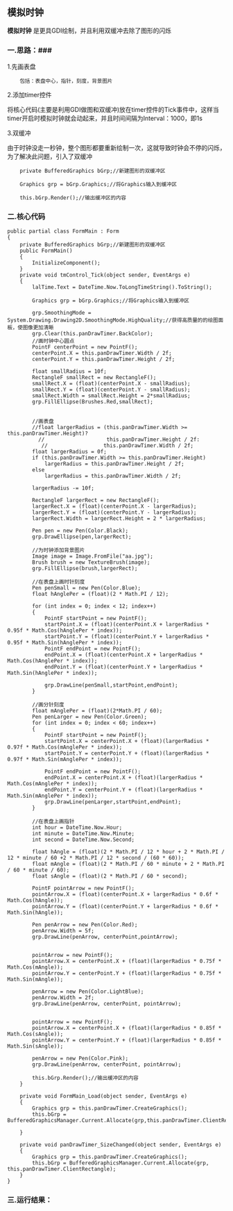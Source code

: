 ## 模拟时钟 ##

**模拟时钟** 是更具GDI绘制，并且利用双缓冲去除了图形的闪烁
### 一.思路：###
1.先画表盘

		包括：表盘中心，指针，刻度，背景图片

2.添加timer控件

将核心代码(主要是利用GDI做图和双缓冲)放在timer控件的Tick事件中，这样当timer开启时模拟时钟就会动起来，并且时间间隔为Interval：1000，即1s

3.双缓冲

由于时钟没走一秒钟，整个图形都要重新绘制一次，这就导致时钟会不停的闪烁，为了解决此问题，引入了双缓冲

		private BufferedGraphics bGrp;//新建图形的双缓冲区

		Graphics grp = bGrp.Graphics;//将Graphics输入到缓冲区

		this.bGrp.Render();//输出缓冲区的内容

### 二.核心代码 ###

    public partial class FormMain : Form
    {
        private BufferedGraphics bGrp;//新建图形的双缓冲区
        public FormMain()
        {
            InitializeComponent();
        }
        private void tmControl_Tick(object sender, EventArgs e)
        {
            lalTime.Text = DateTime.Now.ToLongTimeString().ToString();

            Graphics grp = bGrp.Graphics;//将Graphics输入到缓冲区

            grp.SmoothingMode = System.Drawing.Drawing2D.SmoothingMode.HighQuality;//获得高质量的的绘图面板，使图像更加清晰
            grp.Clear(this.panDrawTimer.BackColor);
            //画时钟中心圆点
            PointF centerPoint = new PointF();
            centerPoint.X = this.panDrawTimer.Width / 2f;
            centerPoint.Y = this.panDrawTimer.Height / 2f;
            
            float smallRadius = 10f;
            RectangleF smallRect = new RectangleF();
            smallRect.X = (float)(centerPoint.X - smallRadius);
            smallRect.Y = (float)(centerPoint.Y - smallRadius);
            smallRect.Width = smallRect.Height = 2*smallRadius;
            grp.FillEllipse(Brushes.Red,smallRect);


            //画表盘
            //float largerRadius = (this.panDrawTimer.Width >= this.panDrawTimer.Height)?
              //                    this.panDrawTimer.Height / 2f:
               //                  this.panDrawTimer.Width / 2f;
            float largerRadius = 0f;
            if (this.panDrawTimer.Width >= this.panDrawTimer.Height)
                largerRadius = this.panDrawTimer.Height / 2f;
            else
                largerRadius = this.panDrawTimer.Width / 2f;
            
            largerRadius -= 10f;

            RectangleF largerRect = new RectangleF();
            largerRect.X = (float)(centerPoint.X - largerRadius);
            largerRect.Y = (float)(centerPoint.Y - largerRadius);
            largerRect.Width = largerRect.Height = 2 * largerRadius;

            Pen pen = new Pen(Color.Black);
            grp.DrawEllipse(pen,largerRect);

            //为时钟添加背景图片
            Image image = Image.FromFile("aa.jpg");
            Brush brush = new TextureBrush(image);
            grp.FillEllipse(brush,largerRect);

            //在表盘上画时针刻度
            Pen penSmall = new Pen(Color.Blue);
            float hAnglePer = (float)(2 * Math.PI / 12);

            for (int index = 0; index < 12; index++)
            {
                PointF startPoint = new PointF();
                startPoint.X = (float)(centerPoint.X + largerRadius * 0.95f * Math.Cos(hAnglePer * index));
                startPoint.Y = (float)(centerPoint.Y + largerRadius * 0.95f * Math.Sin(hAnglePer * index));
                PointF endPoint = new PointF();
                endPoint.X = (float)(centerPoint.X + largerRadius * Math.Cos(hAnglePer * index));
                endPoint.Y = (float)(centerPoint.Y + largerRadius * Math.Sin(hAnglePer * index));

                grp.DrawLine(penSmall,startPoint,endPoint);
            }

            //画分针刻度
            float mAnglePer = (float)(2*Math.PI / 60);
            Pen penLarger = new Pen(Color.Green);
            for (int index = 0; index < 60; index++)
			{
                PointF startPoint = new PointF();
                startPoint.X = centerPoint.X + (float)(largerRadius * 0.97f * Math.Cos(mAnglePer * index));
                startPoint.Y = centerPoint.Y + (float)(largerRadius * 0.97f * Math.Sin(mAnglePer * index));

                PointF endPoint = new PointF();
                endPoint.X = centerPoint.X + (float)(largerRadius * Math.Cos(mAnglePer * index));
                endPoint.Y = centerPoint.Y + (float)(largerRadius * Math.Sin(mAnglePer * index));
                grp.DrawLine(penLarger,startPoint,endPoint);
            }

            //在表盘上画指针
            int hour = DateTime.Now.Hour;
            int minute = DateTime.Now.Minute;
            int second = DateTime.Now.Second;

            float hAngle = (float)(2 * Math.PI / 12 * hour + 2 * Math.PI / 12 * minute / 60 +2 * Math.PI / 12 * second / (60 * 60));
            float mAngle = (float)(2 * Math.PI / 60 * minute + 2 * Math.PI / 60 * minute / 60);
            float sAngle = (float)(2 * Math.PI / 60 * second);

            PointF pointArrow = new PointF();
            pointArrow.X = (float)(centerPoint.X + largerRadius * 0.6f * Math.Cos(hAngle));
            pointArrow.Y = (float)(centerPoint.Y + largerRadius * 0.6f * Math.Sin(hAngle));

            Pen penArrow = new Pen(Color.Red);
            penArrow.Width = 5f;
            grp.DrawLine(penArrow, centerPoint,pointArrow);


            pointArrow = new PointF();
            pointArrow.X = centerPoint.X + (float)(largerRadius * 0.75f * Math.Cos(mAngle));
            pointArrow.Y = centerPoint.Y + (float)(largerRadius * 0.75f * Math.Sin(mAngle));

            penArrow = new Pen(Color.LightBlue);
            penArrow.Width = 2f;
            grp.DrawLine(penArrow, centerPoint, pointArrow);


            pointArrow = new PointF();
            pointArrow.X = centerPoint.X + (float)(largerRadius * 0.85f * Math.Cos(sAngle));
            pointArrow.Y = centerPoint.Y + (float)(largerRadius * 0.85f * Math.Sin(sAngle));

            penArrow = new Pen(Color.Pink);
            grp.DrawLine(penArrow, centerPoint, pointArrow);

            this.bGrp.Render();//输出缓冲区的内容
        }

        private void FormMain_Load(object sender, EventArgs e)
        {
            Graphics grp = this.panDrawTimer.CreateGraphics();
            this.bGrp = BufferedGraphicsManager.Current.Allocate(grp,this.panDrawTimer.ClientRectangle);

        }

        private void panDrawTimer_SizeChanged(object sender, EventArgs e)
        {
            Graphics grp = this.panDrawTimer.CreateGraphics();
            this.bGrp = BufferedGraphicsManager.Current.Allocate(grp, this.panDrawTimer.ClientRectangle);
        }
    }



### 三.运行结果： ###

